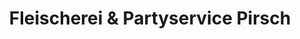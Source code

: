 ---
title: "Fleischerei & Partyservice Pirsch"
url: /toeplitz/fleischerei-und-partyservice-pirsch/
shop: Metzgerei
---